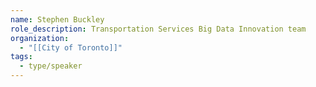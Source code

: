 ```yaml
---
name: Stephen Buckley
role_description: Transportation Services Big Data Innovation team
organization:
  - "[[City of Toronto]]"
tags:
  - type/speaker
---
```


